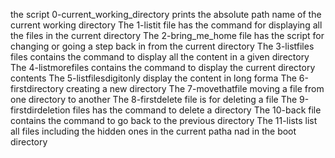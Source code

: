 the script 0-current_working_directory prints the absolute path name of the current working directory
The 1-listit file has the command for displaying all the files in the current directory
The 2-bring_me_home file has the script for changing or going a step back in from the current directory
The 3-listfiles files contains the command to display all the content in a given directory
The 4-listmorefiles contains the command to display the current directory contents
The 5-listfilesdigitonly display the content in long forma
The 6-firstdirectory creating a new directory
The 7-movethatfile moving a file from one directory to another
The 8-firstdelete file is for deleting a file
The 9-firstdirdeletion files has the command to delete a directory
The 10-back file contains the command to go back to the previous directory
The 11-lists list all files including the hidden ones in the current patha nad in the boot directory 
